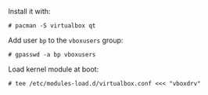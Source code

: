 <!-- 
.. title: Configure VirtualBox
.. slug: configure-virtualbox
.. date: 2013-01-01T00:00:06+02:00
.. tags: archlinux, virtualbox
.. link: 
.. description: 
.. type: text
-->

Install it with:

```console
# pacman -S virtualbox qt
```

Add user `bp` to the `vboxusers` group:

```console
# gpasswd -a bp vboxusers
```

Load kernel module at boot:

```console
# tee /etc/modules-load.d/virtualbox.conf <<< "vboxdrv"
```
